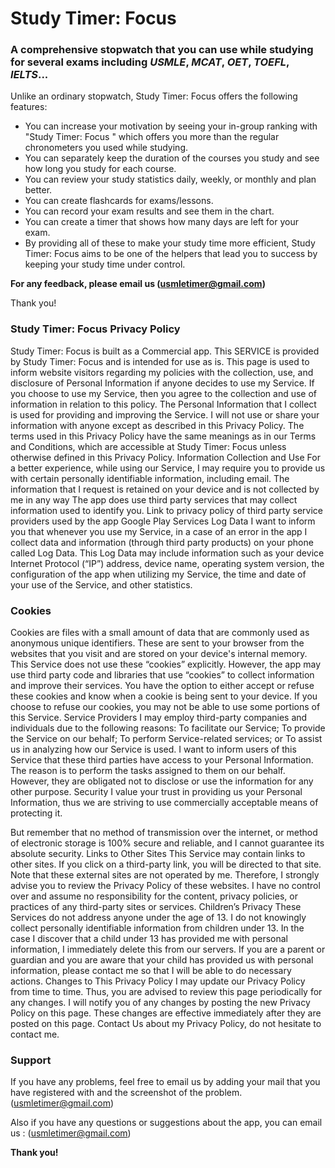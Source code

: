 # Study Timer: Focus 

### A comprehensive stopwatch that you can use while studying for several exams including _USMLE_, _MCAT_, _OET_, _TOEFL_, _IELTS_...

Unlike an ordinary stopwatch, Study Timer: Focus offers the following features:

- You can increase your motivation by seeing your in-group ranking with "Study Timer: Focus " which offers you more than the regular chronometers you used while studying.
- You can separately keep the duration of the courses you study and see how long you study for each course.
- You can review your study statistics daily, weekly, or monthly and plan better.
- You can create flashcards for exams/lessons.
- You can record your exam results and see them in the chart. 
- You can create a timer that shows how many days are left for your exam.
- By providing all of these to make your study time more efficient, Study Timer: Focus aims to be one of the helpers that lead you to success by keeping your study time under control.

**For any feedback, please email us (usmletimer@gmail.com)**

Thank you!

### Study Timer: Focus Privacy Policy

Study Timer: Focus is built as a Commercial app. This SERVICE is provided by Study Timer: Focus and is intended for use as is. This page is used to inform website visitors regarding my policies with the collection, use, and disclosure of Personal Information if anyone decides to use my Service. If you choose to use my Service, then you agree to the collection and use of information in relation to this policy. The Personal Information that I collect is used for providing and improving the Service. I will not use or share your information with anyone except as described in this Privacy Policy. The terms used in this Privacy Policy have the same meanings as in our Terms and Conditions, which are accessible at Study Timer: Focus unless otherwise defined in this Privacy Policy. Information Collection and Use For a better experience, while using our Service, I may require you to provide us with certain personally identifiable information, including email. The information that I request is retained on your device and is not collected by me in any way The app does use third party services that may collect information used to identify you. Link to privacy policy of third party service providers used by the app Google Play Services Log Data I want to inform you that whenever you use my Service, in a case of an error in the app I collect data and information (through third party products) on your phone called Log Data. This Log Data may include information such as your device Internet Protocol (“IP”) address, device name, operating system version, the configuration of the app when utilizing my Service, the time and date of your use of the Service, and other statistics.

### Cookies
Cookies are files with a small amount of data that are commonly used as anonymous unique identifiers. These are sent to your browser from the websites that you visit and are stored on your device's internal memory. This Service does not use these “cookies” explicitly. However, the app may use third party code and libraries that use “cookies” to collect information and improve their services. You have the option to either accept or refuse these cookies and know when a cookie is being sent to your device. If you choose to refuse our cookies, you may not be able to use some portions of this Service. Service Providers I may employ third-party companies and individuals due to the following reasons: To facilitate our Service; To provide the Service on our behalf; To perform Service-related services; or To assist us in analyzing how our Service is used. I want to inform users of this Service that these third parties have access to your Personal Information. The reason is to perform the tasks assigned to them on our behalf. However, they are obligated not to disclose or use the information for any other purpose. Security I value your trust in providing us your Personal Information, thus we are striving to use commercially acceptable means of protecting it.

But remember that no method of transmission over the internet, or method of electronic storage is 100% secure and reliable, and I cannot guarantee its absolute security. Links to Other Sites This Service may contain links to other sites. If you click on a third-party link, you will be directed to that site. Note that these external sites are not operated by me. Therefore, I strongly advise you to review the Privacy Policy of these websites. I have no control over and assume no responsibility for the content, privacy policies, or practices of any third-party sites or services. Children’s Privacy These Services do not address anyone under the age of 13. I do not knowingly collect personally identifiable information from children under 13. In the case I discover that a child under 13 has provided me with personal information, I immediately delete this from our servers. If you are a parent or guardian and you are aware that your child has provided us with personal information, please contact me so that I will be able to do necessary actions. Changes to This Privacy Policy I may update our Privacy Policy from time to time. Thus, you are advised to review this page periodically for any changes. I will notify you of any changes by posting the new Privacy Policy on this page. These changes are effective immediately after they are posted on this page. Contact Us  about my Privacy Policy, do not hesitate to contact me.

### Support

If you have any problems, feel free to email us by adding your mail that you have registered with and the screenshot of the problem. (usmletimer@gmail.com)

Also if you have any questions or suggestions about the app, you can email us : (usmletimer@gmail.com)

**Thank you!**
